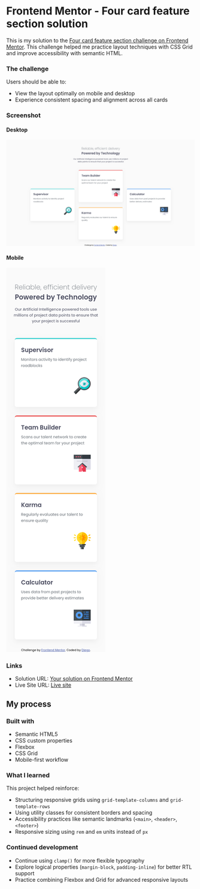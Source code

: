# Frontend Mentor - Four card feature section solution

This is my solution to the [Four card feature section challenge on Frontend Mentor](https://www.frontendmentor.io/challenges/four-card-feature-section-weK1eFYK). This challenge helped me practice layout techniques with CSS Grid and improve accessibility with semantic HTML.

### The challenge

Users should be able to:

- View the layout optimally on mobile and desktop
- Experience consistent spacing and alignment across all cards

### Screenshot

#### Desktop
![Desktop screenshot](./images/screenshot-desktop.png)

#### Mobile
![Mobile screenshot](./images/screenshot-mobile.png)

### Links

- Solution URL: [Your solution on Frontend Mentor](https://www.frontendmentor.io/solutions/your-solution-link)
- Live Site URL: [Live site](https://your-live-site-url.com)

## My process

### Built with

- Semantic HTML5
- CSS custom properties
- Flexbox
- CSS Grid
- Mobile-first workflow

### What I learned

This project helped reinforce:

- Structuring responsive grids using `grid-template-columns` and `grid-template-rows`
- Using utility classes for consistent borders and spacing
- Accessibility practices like semantic landmarks (`<main>`, `<header>`, `<footer>`)
- Responsive sizing using `rem` and `em` units instead of `px`

### Continued development

- Continue using `clamp()` for more flexible typography
- Explore logical properties (`margin-block`, `padding-inline`) for better RTL support
- Practice combining Flexbox and Grid for advanced responsive layouts

